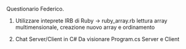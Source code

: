 Questionario Federico.

1) Utilizzare inteprete IRB di Ruby -> ruby_array.rb 
lettura array multimensionale, creazione nuovo array e ordinamento

2) Chat Server/Client in C#
Da visionare Program.cs Server e Client



